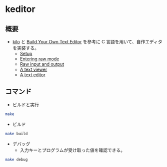 # keditor

## 概要
- [kilo](https://github.com/antirez/kilo) と [Build Your Own Text Editor](https://viewsourcecode.org/snaptoken/kilo/index.html) を参考に C 言語を用いて、自作エディタを実装する。
  - [Setup](https://viewsourcecode.org/snaptoken/kilo/01.setup.html)
  - [Entering raw mode](https://viewsourcecode.org/snaptoken/kilo/02.enteringRawMode.html)
  - [Raw input and output](https://viewsourcecode.org/snaptoken/kilo/03.rawInputAndOutput.html)
  - [A text viewer](https://viewsourcecode.org/snaptoken/kilo/04.aTextViewer.html)
  - [A text editor](https://viewsourcecode.org/snaptoken/kilo/05.aTextEditor.html)

## コマンド

- ビルドと実行

```bash
make
```

- ビルド

```bash
make build
```

- デバッグ
  - 入力キーとプログラムが受け取った値を確認できる。

```bash
make debug
```
